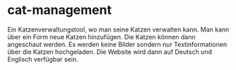 # cat-management

Ein Katzenverwaltungstool, wo man seine Katzen verwalten kann. Man kann über ein Form neue Katzen hinzufügen. 
Die Katzen können dann angeschaut werden. Es werden keine Bilder sondern nur Textinformationen über die Katzen hochgeladen.
Die Website wird dann auf Deutsch und Englisch verfügbar sein.

